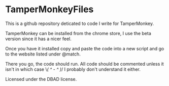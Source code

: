 # TamperMonkeyFiles

This is a github repository deticated to code I write for TamperMonkey.

TamperMonkey can be installed from the chrome store, I use the beta version since it has a nicer feel.

Once you have it installed copy and paste the code into a new script and go to the website listed under @match.

There you go, the code should run.  All code should be commented unless it isn't in which case \\_( ^ - ^ )_/ I probably don't understand it either.

Licensed under the DBAD license.
